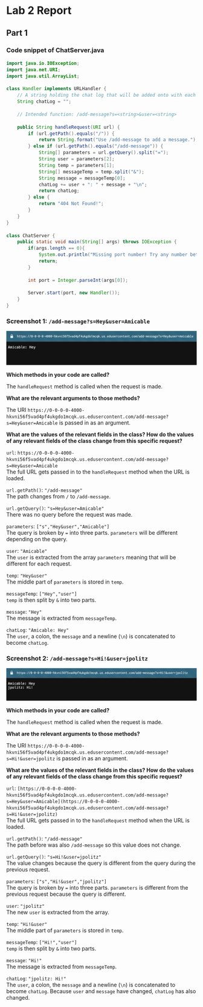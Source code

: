 # Lab 2 Report

## Part 1 

### Code snippet of ChatServer.java

```java
import java.io.IOException;
import java.net.URI;
import java.util.ArrayList;

class Handler implements URLHandler {
    // A string holding the chat log that will be added onto with each /add-message request
    String chatLog = "";

    // Intended function: /add-message?s=<string>&user=<string>
    
    public String handleRequest(URI url) {
        if (url.getPath().equals("/")) {
            return String.format("Use /add-message to add a message.");
        } else if (url.getPath().equals("/add-message")) {
            String[] parameters = url.getQuery().split("=");
            String user = parameters[2];
            String temp = parameters[1];
            String[] messageTemp = temp.split("&");
            String message = messageTemp[0];
            chatLog += user + ": " + message + "\n";
            return chatLog;
        } else {
            return "404 Not Found!";
        }
    }
}

class ChatServer {
    public static void main(String[] args) throws IOException {
        if(args.length == 0){
            System.out.println("Missing port number! Try any number between 1024 to 49151");
            return;
        }

        int port = Integer.parseInt(args[0]);

        Server.start(port, new Handler());
    }
}
```

### Screenshot 1: `/add-message?s=Hey&user=Amicable`

![Image](lab2_1.png)

**Which methods in your code are called?** 

The `handleRequest` method is called when the request is made.

**What are the relevant arguments to those methods?** 

The URI `https://0-0-0-0-4000-hkvni56f5vad4pf4ukgdo1mcqk.us.edusercontent.com/add-message?s=Hey&user=Amicable` is passed in as an argument.

**What are the values of the relevant fields in the class? How do the values of any relevant fields of the class change from this specific request?** 

`url`: `https://0-0-0-0-4000-hkvni56f5vad4pf4ukgdo1mcqk.us.edusercontent.com/add-message?s=Hey&user=Amicable`\
The full URL gets passed in to the `handleRequest` method when the URL is loaded.

`url.getPath()`: `"/add-message"`\
The path changes from `/` to `/add-message`.

`url.getQuery()`: `"s=Hey&user=Amicable"`\
There was no query before the request was made. 

`parameters`: `["s","Hey&user","Amicable"]`\
The query is broken by `=` into three parts. `parameters` will be different depending on the query.

`user`: `"Amicable"`\
The `user` is extracted from the array `parameters` meaning that will be different for each request.

`temp`: `"Hey&user"`\
The middle part of `parameters` is stored in `temp`.

`messageTemp`: `["Hey","user"]`\
`temp` is then split by `&` into two parts.

`message`: `"Hey"`\
The message is extracted from `messageTemp`.

`chatLog`: `"Amicable: Hey"`\
The `user`, a colon, the `message` and a newline (`\n`) is concatenated to become `chatLog`.  

### Screenshot 2: `/add-message?s=Hi!&user=jpolitz`

![Image](lab2_2.png)

**Which methods in your code are called?** 

The `handleRequest` method is called when the request is made.

**What are the relevant arguments to those methods?** 

The URI `https://0-0-0-0-4000-hkvni56f5vad4pf4ukgdo1mcqk.us.edusercontent.com/add-message?s=Hi!&user=jpolitz` is passed in as an argument.

**What are the values of the relevant fields in the class? How do the values of any relevant fields of the class change from this specific request?** 

`url`: `[https://0-0-0-0-4000-hkvni56f5vad4pf4ukgdo1mcqk.us.edusercontent.com/add-message?s=Hey&user=Amicable](https://0-0-0-0-4000-hkvni56f5vad4pf4ukgdo1mcqk.us.edusercontent.com/add-message?s=Hi!&user=jpolitz)`\
The full URL gets passed in to the `handleRequest` method when the URL is loaded.

`url.getPath()`: `"/add-message"`\
The path before was also `/add-message` so this value does not change.

`url.getQuery()`: `"s=Hi!&user=jpolitz"`\
The value changes because the query is different from the query during the previous request.

`parameters`: `["s","Hi!&user","jpolitz"]`\
The query is broken by `=` into three parts. `parameters` is different from the previous request because the query is different.

`user`: `"jpolitz"`\
The new `user` is extracted from the array. 

`temp`: `"Hi!&user"`\
The middle part of `parameters` is stored in `temp`.

`messageTemp`: `["Hi!","user"]`\
`temp` is then split by `&` into two parts.

`message`: `"Hi!"`\
The message is extracted from `messageTemp`.

`chatLog`: `"jpolitz: Hi!"`\
The `user`, a colon, the `message` and a newline (`\n`) is concatenated to become `chatLog`. Because `user` and `message` have changed, `chatLog` has also changed.
